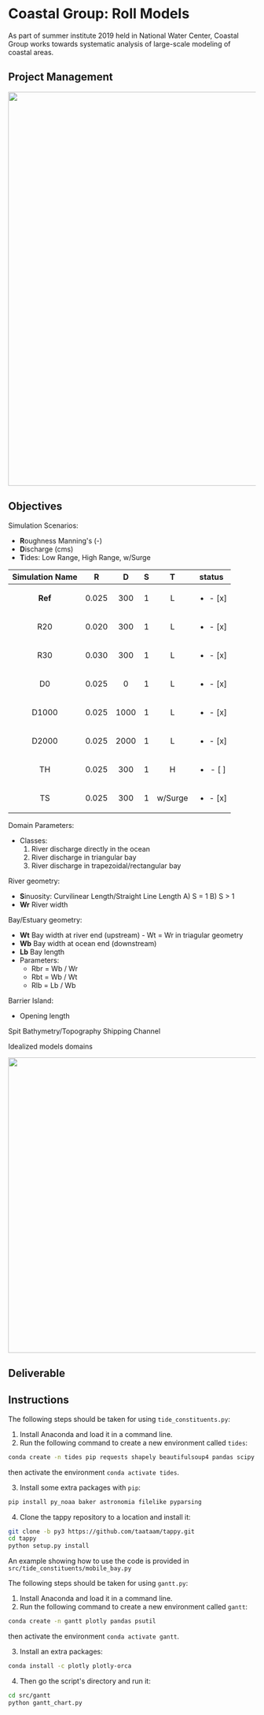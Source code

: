 # Coastal Group: Roll Models

As part of summer institute 2019 held in National Water Center, Coastal Group works towards systematic analysis of large-scale modeling of coastal areas.

## Project Management
<img src="https://github.com/taataam/SI_2019_Coastal/blob/master/src/gantt/Gantt.png" width="800">

## Objectives

Simulation Scenarios:
- **R**oughness Manning's (-)
- **D**ischarge (cms)
- **T**ides: Low Range, High Range, w/Surge

| Simulation Name |   R   |   D  |  S  |    T    |            status            |
|:---------------:|:-----:|:----:|:---:|:-------:|:----------------------------:|
|     **Ref**     | 0.025 |  300 |  1  |    L    |   <ul><li>- [x] </li></ul>   |
|       R20       | 0.020 |  300 |  1  |    L    |   <ul><li>- [x] </li></ul>   |
|       R30       | 0.030 |  300 |  1  |    L    |   <ul><li>- [x] </li></ul>   |
|       D0        | 0.025 |    0 |  1  |    L    |   <ul><li>- [x] </li></ul>   |
|      D1000      | 0.025 | 1000 |  1  |    L    |   <ul><li>- [x] </li></ul>   |
|      D2000      | 0.025 | 2000 |  1  |    L    |   <ul><li>- [x] </li></ul>   |
|        TH       | 0.025 |  300 |  1  |    H    |   <ul><li>- [ ] </li></ul>   |
|        TS       | 0.025 |  300 |  1  | w/Surge |   <ul><li>- [x] </li></ul>   |

Domain Parameters:
- Classes:
  1) River discharge directly in the ocean
  2) River discharge in triangular bay
  3) River discharge in trapezoidal/rectangular bay

River geometry:
- **S**inuosity: Curvilinear Length/Straight Line Length
  A) S = 1
  B) S > 1
- **Wr** River width

Bay/Estuary geometry:
- **Wt** Bay width at river end (upstream) - Wt = Wr in triagular geometry
- **Wb** Bay width at ocean end (downstream)
- **Lb** Bay length 
- Parameters:
  * Rbr = Wb / Wr
  * Rbt = Wb / Wt
  * Rlb = Lb / Wb

Barrier Island:
- Opening length

Spit	Bathymetry/Topography	Shipping Channel

Idealized models domains

<img src="https://github.com/taataam/SI_2019_Coastal/blob/master/src/Fig-Domains.png" width="600">

## Deliverable

## Instructions
The following steps should be taken for using `tide_constituents.py`:
1. Install Anaconda and load it in a command line.
2. Run the following command to create a new environment called `tides`:
```bash
conda create -n tides pip requests shapely beautifulsoup4 pandas scipy
```
then activate the environment ```conda activate tides```.

3. Install some extra packages with `pip`:
```bash
pip install py_noaa baker astronomia filelike pyparsing
```
4. Clone the tappy repository to a location and install it:
```bash
git clone -b py3 https://github.com/taataam/tappy.git
cd tappy
python setup.py install
```

An example showing how to use the code is provided in `src/tide_constituents/mobile_bay.py`

The following steps should be taken for using `gantt.py`:
1. Install Anaconda and load it in a command line.
2. Run the following command to create a new environment called `gantt`:
```bash
conda create -n gantt plotly pandas psutil
```
then activate the environment ```conda activate gantt```.

3. Install an extra packages:
```bash
conda install -c plotly plotly-orca
``` 
4. Then go the script's directory and run it:
```bash
cd src/gantt
python gantt_chart.py
```

